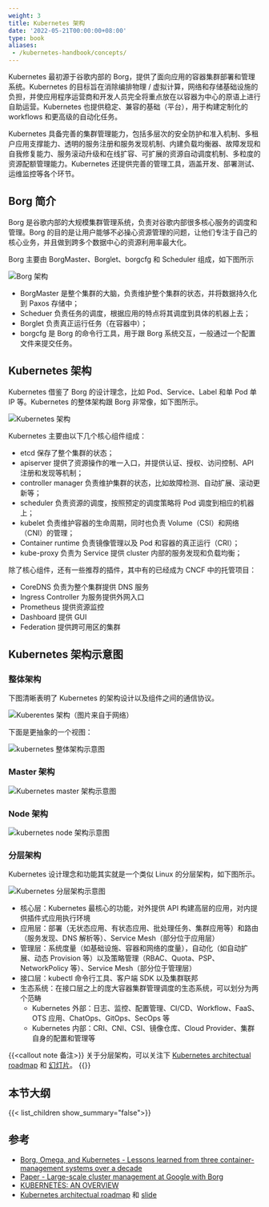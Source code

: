 ```yaml
---
weight: 3
title: Kubernetes 架构
date: '2022-05-21T00:00:00+08:00'
type: book
aliases:
 - /kubernetes-handbook/concepts/
---
```


Kubernetes 最初源于谷歌内部的 Borg，提供了面向应用的容器集群部署和管理系统。Kubernetes 的目标旨在消除编排物理 / 虚拟计算，网络和存储基础设施的负担，并使应用程序运营商和开发人员完全将重点放在以容器为中心的原语上进行自助运营。Kubernetes 也提供稳定、兼容的基础（平台），用于构建定制化的 workflows 和更高级的自动化任务。

Kubernetes 具备完善的集群管理能力，包括多层次的安全防护和准入机制、多租户应用支撑能力、透明的服务注册和服务发现机制、内建负载均衡器、故障发现和自我修复能力、服务滚动升级和在线扩容、可扩展的资源自动调度机制、多粒度的资源配额管理能力。Kubernetes 还提供完善的管理工具，涵盖开发、部署测试、运维监控等各个环节。

## Borg 简介

Borg 是谷歌内部的大规模集群管理系统，负责对谷歌内部很多核心服务的调度和管理。Borg 的目的是让用户能够不必操心资源管理的问题，让他们专注于自己的核心业务，并且做到跨多个数据中心的资源利用率最大化。

Borg 主要由 BorgMaster、Borglet、borgcfg 和 Scheduler 组成，如下图所示

![Borg 架构](borg.png)

* BorgMaster 是整个集群的大脑，负责维护整个集群的状态，并将数据持久化到 Paxos 存储中；
* Scheduer 负责任务的调度，根据应用的特点将其调度到具体的机器上去；
* Borglet 负责真正运行任务（在容器中）；
* borgcfg 是 Borg 的命令行工具，用于跟 Borg 系统交互，一般通过一个配置文件来提交任务。

## Kubernetes 架构

Kubernetes 借鉴了 Borg 的设计理念，比如 Pod、Service、Label 和单 Pod 单 IP 等。Kubernetes 的整体架构跟 Borg 非常像，如下图所示。

![Kubernetes 架构](architecture.png)

Kubernetes 主要由以下几个核心组件组成：

- etcd 保存了整个集群的状态；
- apiserver 提供了资源操作的唯一入口，并提供认证、授权、访问控制、API 注册和发现等机制；
- controller manager 负责维护集群的状态，比如故障检测、自动扩展、滚动更新等；
- scheduler 负责资源的调度，按照预定的调度策略将 Pod 调度到相应的机器上；
- kubelet 负责维护容器的生命周期，同时也负责 Volume（CSI）和网络（CNI）的管理；
- Container runtime 负责镜像管理以及 Pod 和容器的真正运行（CRI）；
- kube-proxy 负责为 Service 提供 cluster 内部的服务发现和负载均衡；

除了核心组件，还有一些推荐的插件，其中有的已经成为 CNCF 中的托管项目：

- CoreDNS 负责为整个集群提供 DNS 服务
- Ingress Controller 为服务提供外网入口
- Prometheus 提供资源监控
- Dashboard 提供 GUI
- Federation 提供跨可用区的集群


## Kubernetes 架构示意图

### 整体架构

下图清晰表明了 Kubernetes 的架构设计以及组件之间的通信协议。

![Kuberentes 架构（图片来自于网络）](kubernetes-high-level-component-archtecture.jpg)

下面是更抽象的一个视图：

![kubernetes 整体架构示意图](kubernetes-whole-arch.png)

### Master 架构

![Kubernetes master 架构示意图](kubernetes-master-arch.png)

### Node 架构

![kubernetes node 架构示意图](kubernetes-node-arch.png)

### 分层架构

Kubernetes 设计理念和功能其实就是一个类似 Linux 的分层架构，如下图所示。

![Kubernetes 分层架构示意图](kubernetes-layers-arch.png)

* 核心层：Kubernetes 最核心的功能，对外提供 API 构建高层的应用，对内提供插件式应用执行环境
* 应用层：部署（无状态应用、有状态应用、批处理任务、集群应用等）和路由（服务发现、DNS 解析等）、Service Mesh（部分位于应用层）
* 管理层：系统度量（如基础设施、容器和网络的度量），自动化（如自动扩展、动态 Provision 等）以及策略管理（RBAC、Quota、PSP、NetworkPolicy 等）、Service Mesh（部分位于管理层）
* 接口层：kubectl 命令行工具、客户端 SDK 以及集群联邦
* 生态系统：在接口层之上的庞大容器集群管理调度的生态系统，可以划分为两个范畴
  * Kubernetes 外部：日志、监控、配置管理、CI/CD、Workflow、FaaS、OTS 应用、ChatOps、GitOps、SecOps 等
  * Kubernetes 内部：CRI、CNI、CSI、镜像仓库、Cloud Provider、集群自身的配置和管理等

{{<callout note 备注>}}
关于分层架构，可以关注下 [Kubernetes architectual roadmap](https://docs.google.com/document/d/1XkjVm4bOeiVkj-Xt1LgoGiqWsBfNozJ51dyI-ljzt1o) 和 [幻灯片](https://docs.google.com/presentation/d/1GpELyzXOGEPY0Y1ft26yMNV19ROKt8eMN67vDSSHglk/edit)。
{{</callout>}}

## 本节大纲

{{< list_children show_summary="false">}}

## 参考

- [Borg, Omega, and Kubernetes - Lessons learned from three container-management systems over a decade](http://queue.acm.org/detail.cfm?id=2898444)
- [Paper - Large-scale cluster management at Google with Borg](http://static.googleusercontent.com/media/research.google.com/zh-CN//pubs/archive/43438.pdf)
- [KUBERNETES: AN OVERVIEW](http://thenewstack.io/kubernetes-an-overview)
- [Kubernetes architectual roadmap](https://docs.google.com/document/d/1XkjVm4bOeiVkj-Xt1LgoGiqWsBfNozJ51dyI-ljzt1o) 和 [slide](https://docs.google.com/presentation/d/1GpELyzXOGEPY0Y1ft26yMNV19ROKt8eMN67vDSSHglk/edit)
